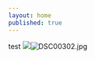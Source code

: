 ```yaml
---
layout: home
published: true
---
```


test
![]({{site.baseurl}}//DSC00302.jpg)![DSC00302.jpg]({{site.baseurl}}/DSC00302.jpg)


